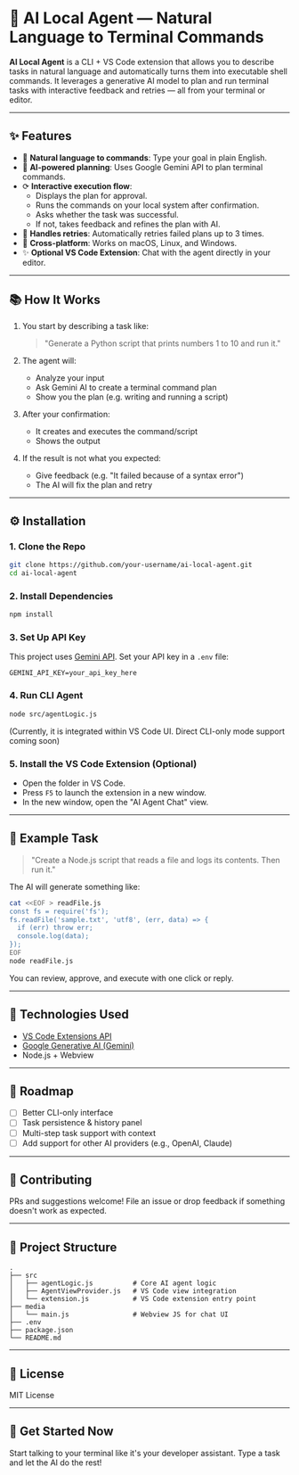 # 🧠 AI Local Agent — Natural Language to Terminal Commands

**AI Local Agent** is a CLI + VS Code extension that allows you to describe tasks in natural language and automatically turns them into executable shell commands. It leverages a generative AI model to plan and run terminal tasks with interactive feedback and retries — all from your terminal or editor.

---

## ✨ Features

- 🚣️ **Natural language to commands**: Type your goal in plain English.
- 🧠 **AI-powered planning**: Uses Google Gemini API to plan terminal commands.
- ⟳ **Interactive execution flow**:
  - Displays the plan for approval.
  - Runs the commands on your local system after confirmation.
  - Asks whether the task was successful.
  - If not, takes feedback and refines the plan with AI.
- 🧪 **Handles retries**: Automatically retries failed plans up to 3 times.
- 🔄 **Cross-platform**: Works on macOS, Linux, and Windows.
- ✨ **Optional VS Code Extension**: Chat with the agent directly in your editor.

---

## 📚 How It Works

1. You start by describing a task like:

   > "Generate a Python script that prints numbers 1 to 10 and run it."

2. The agent will:

   - Analyze your input
   - Ask Gemini AI to create a terminal command plan
   - Show you the plan (e.g. writing and running a script)

3. After your confirmation:

   - It creates and executes the command/script
   - Shows the output

4. If the result is not what you expected:
   - Give feedback (e.g. "It failed because of a syntax error")
   - The AI will fix the plan and retry

---

## ⚙️ Installation

### 1. Clone the Repo

```bash
git clone https://github.com/your-username/ai-local-agent.git
cd ai-local-agent
```

### 2. Install Dependencies

```bash
npm install
```

### 3. Set Up API Key

This project uses [Gemini API](https://ai.google.dev/). Set your API key in a `.env` file:

```env
GEMINI_API_KEY=your_api_key_here
```

### 4. Run CLI Agent

```bash
node src/agentLogic.js
```

(Currently, it is integrated within VS Code UI. Direct CLI-only mode support coming soon)

### 5. Install the VS Code Extension (Optional)

- Open the folder in VS Code.
- Press `F5` to launch the extension in a new window.
- In the new window, open the "AI Agent Chat" view.

---

## 🎨 Example Task

> "Create a Node.js script that reads a file and logs its contents. Then run it."

The AI will generate something like:

```bash
cat <<EOF > readFile.js
const fs = require('fs');
fs.readFile('sample.txt', 'utf8', (err, data) => {
  if (err) throw err;
  console.log(data);
});
EOF
node readFile.js
```

You can review, approve, and execute with one click or reply.

---

## 🚀 Technologies Used

- [VS Code Extensions API](https://code.visualstudio.com/api)
- [Google Generative AI (Gemini)](https://ai.google.dev/)
- Node.js + Webview

---

## 📆 Roadmap

- [ ] Better CLI-only interface
- [ ] Task persistence & history panel
- [ ] Multi-step task support with context
- [ ] Add support for other AI providers (e.g., OpenAI, Claude)

---

## 🙌 Contributing

PRs and suggestions welcome! File an issue or drop feedback if something doesn't work as expected.

---

## 📁 Project Structure

```
.
├── src
│   ├── agentLogic.js          # Core AI agent logic
│   ├── AgentViewProvider.js   # VS Code view integration
│   └── extension.js           # VS Code extension entry point
├── media
│   └── main.js                # Webview JS for chat UI
├── .env
├── package.json
└── README.md
```

---

## 💪 License

MIT License

---

## 🚀 Get Started Now

Start talking to your terminal like it's your developer assistant. Type a task and let the AI do the rest!
